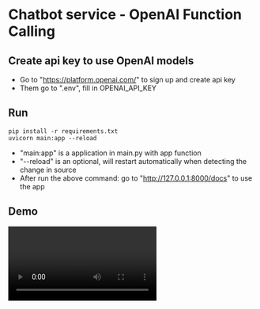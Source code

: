 # Chatbot service - OpenAI Function Calling

## Create api key to use OpenAI models
- Go to "https://platform.openai.com/" to sign up and create api key
- Them go to ".env", fill in OPENAI_API_KEY

## Run
```
pip install -r requirements.txt
uvicorn main:app --reload
```
- "main:app" is a application in main.py with app function
- "--reload" is an optional, will restart automatically when detecting the change in source
- After run the above command: go to "http://127.0.0.1:8000/docs" to use the app  

## Demo
![Demo](./chatbot_function_calling/Demo.mp4)